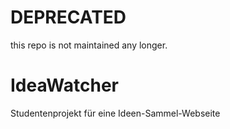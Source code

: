 # DEPRECATED
this repo is not maintained any longer.

# IdeaWatcher
Studentenprojekt für eine Ideen-Sammel-Webseite

